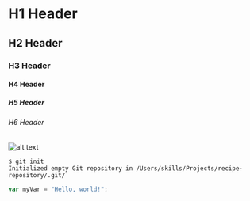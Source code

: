 # H1 Header
## H2 Header
### H3 Header
#### H4 Header
##### H5 Header
###### H6 Header

![alt text](https://octodex.github.com/images/yaktocat.png)

```
$ git init
Initialized empty Git repository in /Users/skills/Projects/recipe-repository/.git/
```

``` javascript
var myVar = "Hello, world!";
```
